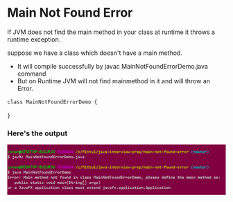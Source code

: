 # Main Not Found Error

If JVM does not find the main method in your class at runtime it throws a runtime exception.


suppose we have a class which doesn't have a main method.
- It will compile successfully by javac MainNotFoundErrorDemo.java command
- But on Runtime JVM will not find mainmethod in it and will throw an Error.

````
class MainNotFoundErrorDemo {
	
}
````

### Here's the output ###
![alt text](https://github.com/mittulmandhan/java-interview-prep/blob/master/img/mainNotFound/1.png)
